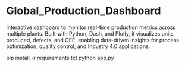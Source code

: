 # Global_Production_Dashboard
Interactive dashboard to monitor real-time production metrics across multiple plants. Built with Python, Dash, and Plotly, it visualizes units produced, defects, and OEE, enabling data-driven insights for process optimization, quality control, and Industry 4.0 applications.


pip install -r requirements.txt
python app.py
